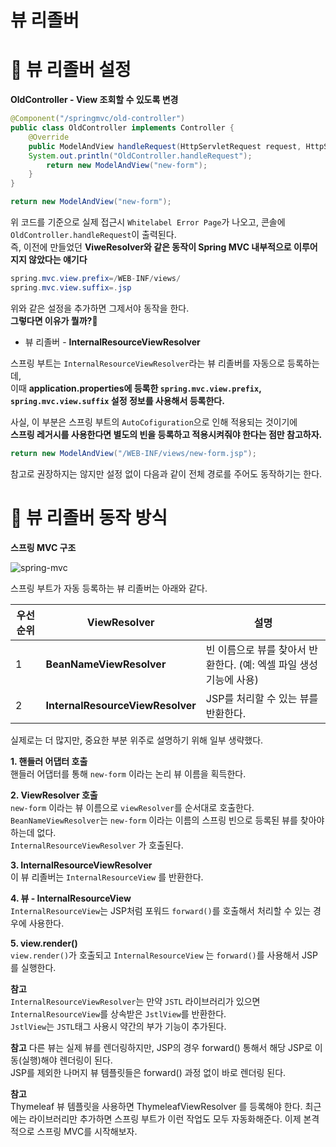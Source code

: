 뷰 리졸버
===========  
# 📗 뷰 리졸버 설정   
**OldController - View 조회할 수 있도록 변경**   
```java
@Component("/springmvc/old-controller")
public class OldController implements Controller {
    @Override
    public ModelAndView handleRequest(HttpServletRequest request, HttpServletResponse response) throws Exception {
    System.out.println("OldController.handleRequest");
        return new ModelAndView("new-form");
    }
}
```
```java
return new ModelAndView("new-form");
```
위 코드를 기준으로 실제 접근시 `Whitelabel Error Page`가 나오고, 콘솔에 `OldController.handleRequest`이 출력된다.                   
즉, 이전에 만들었던 **ViweResolver와 같은 동작이 Spring MVC 내부적으로 이루어지지 않았다는 얘기다**               
             
```java    
spring.mvc.view.prefix=/WEB-INF/views/
spring.mvc.view.suffix=.jsp
```     
위와 같은 설정을 추가하면 그제서야 동작을 한다.          
**그렇다면 이유가 뭘까?🤔**              
          
* 뷰 리졸버 - **InternalResourceViewResolver**              
       
스프링 부트는 `InternalResourceViewResolver`라는 뷰 리졸버를 자동으로 등록하는데,                            
이때 **application.properties에 등록한 `spring.mvc.view.prefix`, `spring.mvc.view.suffix` 설정 정보를 사용해서 등록한다.**              
                
사실, 이 부분은 스프링 부트의 `AutoCofiguration`으로 인해 적용되는 것이기에             
**스프링 레거시를 사용한다면 별도의 빈을 등록하고 적용시켜줘야 한다는 점만 참고하자.**           

```java
return new ModelAndView("/WEB-INF/views/new-form.jsp");
```    
참고로 권장하지는 않지만 설정 없이 다음과 같이 전체 경로를 주어도 동작하기는 한다.

# 📙 뷰 리졸버 동작 방식
**스프링 MVC 구조**                 
           
![spring-mvc](https://user-images.githubusercontent.com/50267433/127362651-fcf4a7ea-df62-4aef-a134-9317cc5e1ec0.PNG)
      
스프링 부트가 자동 등록하는 뷰 리졸버는 아래와 같다.         
           
|우선 순위|ViewResolver|설명|     
|---------|------------|----|    
|1|**BeanNameViewResolver**|빈 이름으로 뷰를 찾아서 반환한다. (예: 엑셀 파일 생성 기능에 사용)|    
|2|**InternalResourceViewResolver**|JSP를 처리할 수 있는 뷰를 반환한다.|   
              
실제로는 더 많지만, 중요한 부분 위주로 설명하기 위해 일부 생략했다.                   
                                    
**1. 핸들러 어댑터 호출**           
핸들러 어댑터를 통해 `new-form` 이라는 논리 뷰 이름을 획득한다.               
                     
**2. ViewResolver 호출**              
`new-form` 이라는 뷰 이름으로 `viewResolver`를 순서대로 호출한다.             
`BeanNameViewResolver`는 `new-form` 이라는 이름의 스프링 빈으로 등록된 뷰를 찾아야 하는데 없다.                
`InternalResourceViewResolver` 가 호출된다.          
       
**3. InternalResourceViewResolver**       
이 뷰 리졸버는 `InternalResourceView` 를 반환한다.      
    
**4. 뷰 - InternalResourceView**   
`InternalResourceView`는 JSP처럼 포워드 `forward()`를 호출해서 처리할 수 있는 경우에 사용한다.    
   
**5. view.render()**  
`view.render()`가 호출되고 `InternalResourceView` 는 `forward()`를 사용해서 JSP를 실행한다.   
                       
**참고**                
`InternalResourceViewResolver`는 만약 `JSTL` 라이브러리가 있으면           
`InternalResourceView`를 상속받은 `JstlView`를 반환한다.                        
`JstlView`는 `JSTL`태그 사용시 약간의 부가 기능이 추가된다.            
      
**참고**
다른 뷰는 실제 뷰를 렌더링하지만, JSP의 경우 forward() 통해서 해당 JSP로 이동(실행)해야 렌더링이 된다.         
JSP를 제외한 나머지 뷰 템플릿들은 forward() 과정 없이 바로 렌더링 된다.           
          
**참고**   
Thymeleaf 뷰 템플릿을 사용하면 ThymeleafViewResolver 를 등록해야 한다. 최근에는 라이브러리만
추가하면 스프링 부트가 이런 작업도 모두 자동화해준다.
이제 본격적으로 스프링 MVC를 시작해보자.
